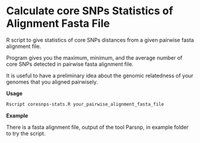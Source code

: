 # Calculate core SNPs Statistics of Alignment Fasta File
R script to give statistics of core SNPs distances from a given pairwise fasta alignment file.

Program gives you the maximum, minimum, and the average number of core SNPs detected in pairwise fasta alignment file.

It is useful to have a preliminary idea about the genomic relatedness of your genomes that you aligned pairwisely.

**Usage**
```sh
Rscript coresnps-stats.R your_pairwise_alignment_fasta_file
```

**Example**

There is a fasta alignment file, output of the tool Parsnp, in example folder to try the script. 
